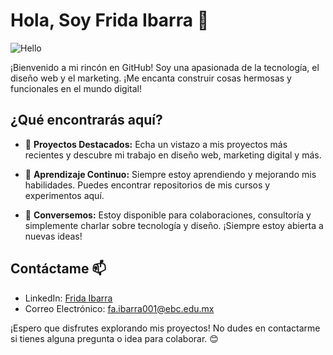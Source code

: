 # Hola, Soy Frida Ibarra 👋

![Hello](https://media.giphy.com/media/SFCgftom8E2TAx3Fav/giphy.gif)

¡Bienvenido a mi rincón en GitHub! Soy una apasionada de la tecnología, el diseño web y el marketing. ¡Me encanta construir cosas hermosas y funcionales en el mundo digital!

## ¿Qué encontrarás aquí?

- 🌟 **Proyectos Destacados:** Echa un vistazo a mis proyectos más recientes y descubre mi trabajo en diseño web, marketing digital y más.

- 🌱 **Aprendizaje Continuo:** Siempre estoy aprendiendo y mejorando mis habilidades. Puedes encontrar repositorios de mis cursos y experimentos aquí.

- 💬 **Conversemos:** Estoy disponible para colaboraciones, consultoría y simplemente charlar sobre tecnología y diseño. ¡Siempre estoy abierta a nuevas ideas!

## Contáctame 📫

- LinkedIn: [Frida Ibarra](https://www.linkedin.com/in/fridaibarra/)
- Correo Electrónico: [fa.ibarra001@ebc.edu.mx](mailto:fa.ibarra001@ebc.edu.mx)

¡Espero que disfrutes explorando mis proyectos! No dudes en contactarme si tienes alguna pregunta o idea para colaborar. 😊
